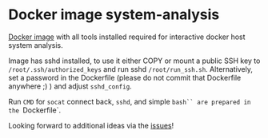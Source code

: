 # Docker image system-analysis

[Docker image](https://cloud.docker.com/repository/docker/uchimata/system-analysis) with all tools installed required for interactive docker host system analysis.

Image has sshd installed, to use it either COPY or mount a public SSH key to `/root/.ssh/authorized_keys` and run sshd `/root/run_ssh.sh`. Alternatively, set a password in the Dockerfile (please do not commit that Dockerfile anywhere ;) ) and adjust `sshd_config`.

Run `CMD` for `socat` connect back, `sshd`, and simple `bash`` are prepared in the `Dockerfile`.

Looking forward to additional ideas via the [issues](https://github.com/uchi-mata/system-analysis/issues)!
